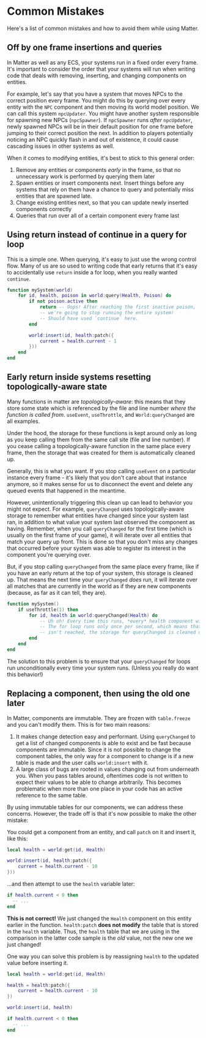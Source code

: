 # Common Mistakes

Here's a list of common mistakes and how to avoid them while using Matter.

## Off by one frame insertions and queries

In Matter as well as any ECS, your systems run in a fixed order every frame. It's important to consider the order that
your systems will run when writing code that deals with removing, inserting, and changing components on entities.

For example, let's say that you have a system that moves NPCs to the correct position every frame. You might do this by
querying over every entity with the `NPC` component and then moving its world model position. We can call this system
`npcUpdater`. You might have another system responsible for spawning new NPCs (`npcSpawner`). If `npcSpawner` runs
*after* `npcUpdater`, newly spawned NPCs will be in their default position for one frame before jumping to their correct
position the next. In addition to players potentially noticing an NPC quickly flash in and out of existence, it could
cause cascading issues in other systems as well.

When it comes to modifying entities, it's best to stick to this general order:

1. Remove any entities or components *early* in the frame, so that no unnecessary work is performed by querying them later
2. Spawn entities or insert components next. Insert things before any systems that rely on them have a chance to query and potentially miss entities that are spawned late.
3. Change existing entities next, so that you can update newly inserted components correctly
4. Queries that run over all of a certain component every frame last

## Using return instead of continue in a query for loop

This is a simple one. When querying, it's easy to just use the wrong control flow. Many of us are so used to writing
code that early returns that it's easy to accidentally use `return` inside a for loop, when you really wanted `continue`.

```lua
function mySystem(world)
	for id, health, poison in world:query(Health, Poison) do
		if not poison.active then
			return -- Oops! After reaching the first inactive poison,
			-- we're going to stop running the entire system!
			-- Should have used `continue` here.
		end

		world:insert(id, health:patch({
			current = health.current - 1
		}))
	end
end
```

## Early return inside systems resetting topologically-aware state

Many functions in matter are *topologically-aware*: this means that they store some state which is referenced by the
file and line number *where the function is called from*. `useEvent`, `useThrottle`, and `World:queryChanged` are
all examples.

Under the hood, the storage for these functions is kept around only as long as you keep calling them from the same call
site (file and line number). If you cease calling a topologically-aware function in the same place every frame, then
the storage that was created for them is automatically cleaned up.

Generally, this is what you want. If you stop calling `useEvent` on a particular instance every frame - it's likely
that you don't care about that instance anymore, so it makes sense for us to disconnect the event and delete any
queued events that happened in the meantime.

However, unintentionally triggering this clean up can lead to behavior you might not expect. For example, `queryChanged`
uses topologically-aware storage to remember what entities have changed since your system last ran, in addition to what
value your system last observed the component as having. Remember, when you call `queryChanged` for the first time
(which is usually on the first frame of your game), it will iterate over all entities that match your query up front.
This is done so that you don't miss any changes that occurred before your system was able to register its interest in
the component you're querying over.

But, if you stop calling `queryChanged` from the same place every frame, like if you have an early return at the top of
your system, this storage is cleaned up. That means the next time your `queryChanged` *does* run, it will iterate over
all matches that are currently in the world as if they are new components (because, as far as it can tell, they are).

```lua
function mySystem()
	if useThrottle(1) then
		for id, health in world:queryChanged(Health) do
			-- Uh oh! Every time this runs, *every* health component will be looped over.
			-- The for loop runs only once per second, which means that on next frame where this code
			-- isn't reached, the storage for queryChanged is cleaned up.
		end
	end
end
```

The solution to this problem is to ensure that your `queryChanged` for loops run unconditionally every time your system runs.
(Unless you really do want this behavior!)

## Replacing a component, then using the old one later

In Matter, components are immutable. They are frozen with `table.freeze` and you can't modify them. This is for two main
reasons:

1. It makes change detection easy and performant. Using `queryChanged` to get a list of changed components is able to
exist and be fast because components are immutable. Since it is not possible to change the component tables,
the only way for a component to change is if a new table is made and the user calls `world:insert` with it.
2. A large class of bugs are rooted in values changing out from underneath you. When you pass tables around, oftentimes
code is not written to expect their values to be able to change arbitrarily. This becomes problematic when more than one
place in your code has an active reference to the same table.

By using immutable tables for our components, we can address these concerns. However, the trade off is that it's now
possible to make the other mistake:

You could get a component from an entity, and call `patch` on it and insert it, like this:

```lua
local health = world:get(id, Health)

world:insert(id, health:patch({
	current = health.current - 10
}))
```

...and then attempt to use the `health` variable later:

```lua
if health.current < 0 then
  -- ...
end
```

**This is not correct!** We just changed the `Health` component on this entity earlier in the function. `health:patch`
**does not modify** the table that is stored in the `health` variable. Thus, the `health` table that we are using in the
comparison in the latter code sample is the *old* value, not the new one we just changed!

One way you can solve this problem is by reassigning `health` to the updated value before inserting it.

```lua
local health = world:get(id, Health)

health = health:patch({
	current = health.current - 10
})

world:insert(id, health)

if health.current < 0 then
  -- ...
end
```